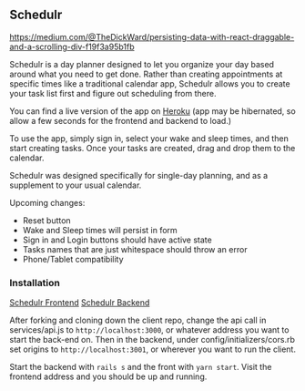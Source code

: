 ## Schedulr

https://medium.com/@TheDickWard/persisting-data-with-react-draggable-and-a-scrolling-div-f19f3a95b1fb

Schedulr is a day planner designed to let you organize your day based around what you need to get done.  Rather than creating appointments at specific times like a traditional calendar app, Schedulr allows you to create your task list first and figure out scheduling from there.

You can find a live version of the app on [Heroku](https://fathomless-forest-91982.herokuapp.com/) (app may be hibernated, so allow a few seconds for the frontend and backend to load.)

To use the app, simply sign in, select your wake and sleep times, and then start creating tasks.  Once your tasks are created, drag and drop them to the calendar.  

Schedulr was designed specifically for single-day planning, and as a supplement to your usual calendar.

Upcoming changes:

* Reset button
* Wake and Sleep times will persist in form
* Sign in and Login buttons should have active state
* Tasks names that are just whitespace should throw an error
* Phone/Tablet compatibility

### Installation

[Schedulr Frontend](https://github.com/Gonzodamus/schedulr-client)
[Schedulr Backend](https://github.com/Gonzodamus/schedulr-backend)

After forking and cloning down the client repo, change the api call  in services/api.js to `http://localhost:3000`, or whatever address you want to start the back-end on.  Then in the backend, under config/initializers/cors.rb set origins to `http://localhost:3001`, or wherever you want to run the client.

Start the backend with `rails s` and the front with `yarn start`.  Visit the frontend address and you should be up and running.

